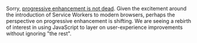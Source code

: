 Sorry, [progressive enhancement is not dead](http://tomdale.net/2013/09/progressive-enhancement-is-dead/). Given the excitement around the introduction of Service Workers to modern browsers, perhaps the perspective on progressive enhancement is shifting. We are seeing a rebirth of interest in using JavaScript to layer on user-experience improvements without ignoring "the rest".

